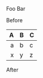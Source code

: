 Foo
Bar

Before

| **A** | **B** | **C** | 
| ---: | :--- | --- |
| a | b | c |
| x | y | z |

After